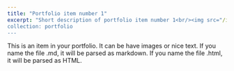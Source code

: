 ```yaml
---
title: "Portfolio item number 1"
excerpt: "Short description of portfolio item number 1<br/><img src="/images/IMG_9974-768x576.jpg" height="180px" width = "150"/>
collection: portfolio
---
```


This is an item in your portfolio. It can be have images or nice text. If you name the file .md, it will be parsed as markdown. If you name the file .html, it will be parsed as HTML. 
